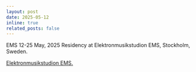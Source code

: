 ```yaml
---
layout: post
date: 2025-05-12
inline: true
related_posts: false
---
```

EMS 12-25 May, 2025
Residency at Elektronmusikstudion EMS, Stockholm, Sweden. 


<a href="https://elektronmusikstudion.se/en/guest-composers/guest-composers-2025/ted-apel/">Elektronmusikstudion EMS.


